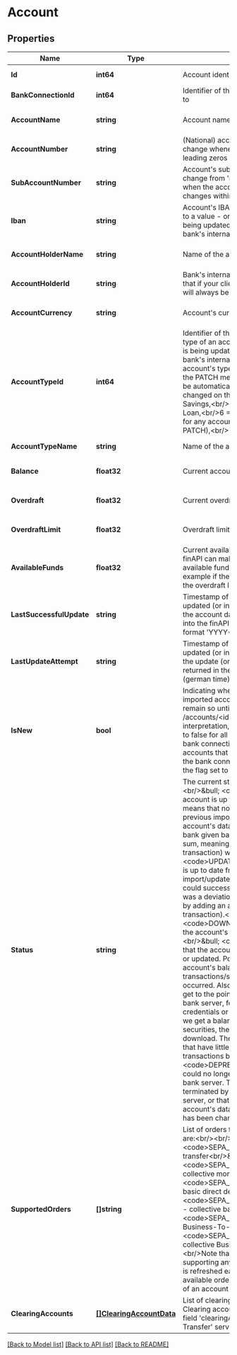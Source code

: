# Account

## Properties
Name | Type | Description | Notes
------------ | ------------- | ------------- | -------------
**Id** | **int64** | Account identifier | [default to null]
**BankConnectionId** | **int64** | Identifier of the bank connection that this account belongs to | [default to null]
**AccountName** | **string** | Account name | [optional] [default to null]
**AccountNumber** | **string** | (National) account number. Note that this value might change whenever the account is updated (for example, leading zeros might be added or removed). | [default to null]
**SubAccountNumber** | **string** | Account&#39;s sub-account-number. Note that this field can change from &#39;null&#39; to a value - or vice versa - any time when the account is being updated. This is subject to changes within the bank&#39;s internal account management. | [optional] [default to null]
**Iban** | **string** | Account&#39;s IBAN. Note that this field can change from &#39;null&#39; to a value - or vice versa - any time when the account is being updated. This is subject to changes within the bank&#39;s internal account management. | [optional] [default to null]
**AccountHolderName** | **string** | Name of the account holder | [optional] [default to null]
**AccountHolderId** | **string** | Bank&#39;s internal identification of the account holder. Note that if your client has no license for processing this field, it will always be &#39;XXXXX&#39; | [optional] [default to null]
**AccountCurrency** | **string** | Account&#39;s currency | [optional] [default to null]
**AccountTypeId** | **int64** | Identifier of the account&#39;s type. Note that, in general, the type of an account can change any time when the account is being updated. This is subject to changes within the bank&#39;s internal account management. However, if the account&#39;s type has previously been changed explicitly (via the PATCH method), then the explicitly set type will NOT be automatically changed anymore, even if the type has changed on the bank side. &lt;br/&gt;1 &#x3D; Checking,&lt;br/&gt;2 &#x3D; Savings,&lt;br/&gt;3 &#x3D; CreditCard,&lt;br/&gt;4 &#x3D; Security,&lt;br/&gt;5 &#x3D; Loan,&lt;br/&gt;6 &#x3D; Pocket (DEPRECATED; will not be returned for any account unless this type has explicitly been set via PATCH),&lt;br/&gt;7 &#x3D; Membership,&lt;br/&gt;8 &#x3D; Bausparen&lt;br/&gt; | [default to null]
**AccountTypeName** | **string** | Name of the account&#39;s type | [default to null]
**Balance** | **float32** | Current account balance | [optional] [default to null]
**Overdraft** | **float32** | Current overdraft | [optional] [default to null]
**OverdraftLimit** | **float32** | Overdraft limit | [optional] [default to null]
**AvailableFunds** | **float32** | Current available funds. Note that this field is only set if finAPI can make a definite statement about the current available funds. This might not always be the case, for example if there is not enough information available about the overdraft limit and current overdraft. | [optional] [default to null]
**LastSuccessfulUpdate** | **string** | Timestamp of when the account was last successfully updated (or initially imported); more precisely: time when the account data (balance and positions) has been stored into the finAPI databases. The value is returned in the format &#39;YYYY-MM-DD HH:MM:SS.SSS&#39; (german time). | [optional] [default to null]
**LastUpdateAttempt** | **string** | Timestamp of when the account was last tried to be updated (or initially imported); more precisely: time when the update (or initial import) was triggered. The value is returned in the format &#39;YYYY-MM-DD HH:MM:SS.SSS&#39; (german time). | [optional] [default to null]
**IsNew** | **bool** | Indicating whether this account is &#39;new&#39; or not. Any newly imported account will have this flag initially set to true, and remain so until you set it to false (see PATCH /accounts/&lt;id&gt;). How you use this field is up to your interpretation, however it is recommended to set the flag to false for all accounts right after the initial import of the bank connection. This way, you will be able recognize accounts that get newly imported during a later update of the bank connection, by checking for any accounts with the flag set to true right after an update. | [default to null]
**Status** | **string** | The current status of the account. Possible values are:&lt;br/&gt;&amp;bull; &lt;code&gt;UPDATED&lt;/code&gt; means that the account is up to date from finAPI&#39;s point of view. This means that no current import/update is running, and the previous import/update could successfully update the account&#39;s data (e.g. transactions and securities), and the bank given balance matched the transaction&#39;s calculated sum, meaning that no adjusting entry (&#39;Zwischensaldo&#39; transaction) was inserted.&lt;br/&gt;&amp;bull; &lt;code&gt;UPDATED_FIXED&lt;/code&gt; means that the account is up to date from finAPI&#39;s point of view (no current import/update is running, and the previous import/update could successfully update the account&#39;s data), BUT there was a deviation in the bank given balance which was fixed by adding an adjusting entry (&#39;Zwischensaldo&#39; transaction).&lt;br/&gt;&amp;bull; &lt;code&gt;DOWNLOAD_IN_PROGRESS&lt;/code&gt; means that the account&#39;s data is currently being imported/updated.&lt;br/&gt;&amp;bull; &lt;code&gt;DOWNLOAD_FAILED&lt;/code&gt; means that the account data could not get successfully imported or updated. Possible reasons: finAPI could not get the account&#39;s balance, or it could not parse all transactions/securities, or some internal error has occurred. Also, it could mean that finAPI could not even get to the point of receiving the account data from the bank server, for example because of incorrect login credentials or a network problem. Note however that when we get a balance and just an empty list of transactions or securities, then this is regarded as valid and successful download. The reason for this is that for some accounts that have little activity, we may actually get no recent transactions but only a balance.&lt;br/&gt;&amp;bull; &lt;code&gt;DEPRECATED&lt;/code&gt; means that the account could no longer get matched with any account from the bank server. This can mean either that the account was terminated by the user and is no longer sent by the bank server, or that finAPI could no longer match it because the account&#39;s data (name, type, iban, account number, etc.) has been changed by the bank. | [default to null]
**SupportedOrders** | **[]string** | List of orders that this account supports. Possible values are:&lt;br/&gt;&lt;br/&gt;&amp;bull; &lt;code&gt;SEPA_MONEY_TRANSFER&lt;/code&gt; - single money transfer&lt;br/&gt;&amp;bull; &lt;code&gt;SEPA_COLLECTIVE_MONEY_TRANSFER&lt;/code&gt; - collective money transfer&lt;br/&gt;&amp;bull; &lt;code&gt;SEPA_BASIC_DIRECT_DEBIT&lt;/code&gt; - single basic direct debit&lt;br/&gt;&amp;bull; &lt;code&gt;SEPA_BASIC_COLLECTIVE_DIRECT_DEBIT&lt;/code&gt; - collective basic direct debit&lt;br/&gt;&amp;bull; &lt;code&gt;SEPA_B2B_DIRECT_DEBIT&lt;/code&gt; - single Business-To-Business direct debit&lt;br/&gt;&amp;bull; &lt;code&gt;SEPA_B2B_COLLECTIVE_DIRECT_DEBIT&lt;/code&gt; - collective Business-To-Business direct debit&lt;br/&gt;&lt;br/&gt;Note that this list may be empty if the account is not supporting any of the above orders. Also note that the list is refreshed each time the account is being updated, so available orders may get added or removed in the course of an account update.&lt;br/&gt;&lt;br/&gt; | [default to null]
**ClearingAccounts** | [**[]ClearingAccountData**](ClearingAccountData.md) | List of clearing accounts that relate to this account. Clearing accounts can be used for money transfers (see field &#39;clearingAccountId&#39; of the &#39;Request SEPA Money Transfer&#39; service). | [optional] [default to null]

[[Back to Model list]](../README.md#documentation-for-models) [[Back to API list]](../README.md#documentation-for-api-endpoints) [[Back to README]](../README.md)


